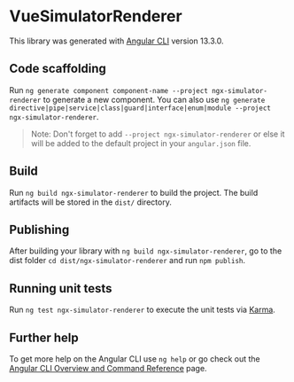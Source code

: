 # VueSimulatorRenderer

This library was generated with [Angular CLI](https://github.com/angular/angular-cli) version 13.3.0.

## Code scaffolding

Run `ng generate component component-name --project ngx-simulator-renderer` to generate a new component. You can also use `ng generate directive|pipe|service|class|guard|interface|enum|module --project ngx-simulator-renderer`.
> Note: Don't forget to add `--project ngx-simulator-renderer` or else it will be added to the default project in your `angular.json` file. 

## Build

Run `ng build ngx-simulator-renderer` to build the project. The build artifacts will be stored in the `dist/` directory.

## Publishing

After building your library with `ng build ngx-simulator-renderer`, go to the dist folder `cd dist/ngx-simulator-renderer` and run `npm publish`.

## Running unit tests

Run `ng test ngx-simulator-renderer` to execute the unit tests via [Karma](https://karma-runner.github.io).

## Further help

To get more help on the Angular CLI use `ng help` or go check out the [Angular CLI Overview and Command Reference](https://angular.io/cli) page.
